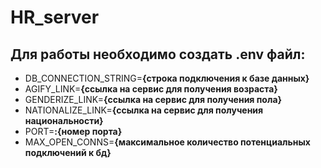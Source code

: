 # HR_server

## Для работы необходимо создать .env файл:
+ DB_CONNECTION_STRING=**{строка подключения к базе данных}**
+ AGIFY_LINK=**{ссылка на сервис для получения возраста}**
+ GENDERIZE_LINK=**{ссылка на сервис для получения пола}**
+ NATIONALIZE_LINK=**{ссылка на сервис для получения национальности}**
+ PORT=**:{номер порта}**
+ MAX_OPEN_CONNS=**{максимальное количество потенциальных подключений к бд}**